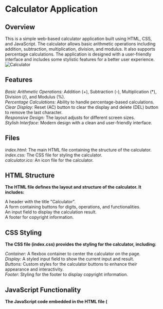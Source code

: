 # Calculator Application

## Overview

This is a simple web-based calculator application built using HTML, CSS, and JavaScript. The calculator allows basic arithmetic operations including addition, subtraction, multiplication, division, and modulus. It also supports percentage calculations. The application is designed with a user-friendly interface and includes some stylistic features for a better user experience.
![Calculator](https://github.com/tabrez1433/InternPe_Calculator/assets/152283368/787a2649-6d81-4762-b4e4-f076267e6155)

## Features

*Basic Arithmetic Operations:* Addition (+), Subtraction (-), Multiplication (*), Division (/), and Modulus (%).  
*Percentage Calculations:* Ability to handle percentage-based calculations.  
*Clear Display:* Reset (AC) button to clear the display and delete (DEL) button to remove the last character.  
*Responsive Design:* The layout adjusts for different screen sizes.  
*Stylish Interface:* Modern design with a clean and user-friendly interface.  

## Files

*index.html:* The main HTML file containing the structure of the calculator.  
*index.css:* The CSS file for styling the calculator.  
*calculator.ico:* An icon file for the calculator.  

## HTML Structure

**The HTML file defines the layout and structure of the calculator. It includes:** 

A header with the title "Calculator".  
A form containing buttons for digits, operations, and functionalities.  
An input field to display the calculation result.  
A footer for copyright information.  

## CSS Styling

**The CSS file (index.css) provides the styling for the calculator, including:**

*Container:* A flexbox container to center the calculator on the page.  
*Display:* A styled input field to show the current input and result.  
*Buttons:* Custom styles for the calculator buttons to enhance their appearance and interactivity.  
*Footer:* Styling for the footer to display copyright information.  

## JavaScript Functionality

**The JavaScript code embedded in the HTML file (<script> section) provides the functionality for the calculator:**

*equal() Function:* Evaluates the expression entered by the user and updates the display with the result.  
*Copyright Function:* Dynamically updates the footer with the current year.  

## Usage

*Opening the Calculator:* Open the index.html file in a web browser.  
*Performing Calculations:* Use the buttons to enter digits and operations. The display will update with the entered expression.  
*Evaluating the Expression:* Press the = button to evaluate the expression. The result will be shown in the display.  
*Clearing the Display:* Use the AC button to clear the display and the DEL button to remove the last character.  
*Percentage Calculation:* Use the % button for modulus operations or percentage calculations (e.g., a-b% for discount calculations).  

## Installation

No installation is required. Simply download the files and open the index.html file in a web browser to use the calculator.  
